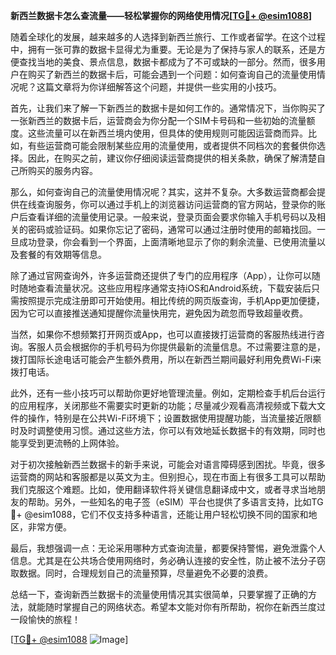 **新西兰数据卡怎么查流量——轻松掌握你的网络使用情况[[TG💪+ @esim1088](https://t.me/s/esim1088)]**

随着全球化的发展，越来越多的人选择到新西兰旅行、工作或者留学。在这个过程中，拥有一张可靠的数据卡显得尤为重要。无论是为了保持与家人的联系，还是方便查找当地的美食、景点信息，数据卡都成为了不可或缺的一部分。然而，很多用户在购买了新西兰的数据卡后，可能会遇到一个问题：如何查询自己的流量使用情况呢？这篇文章将为你详细解答这个问题，并提供一些实用的小技巧。

首先，让我们来了解一下新西兰的数据卡是如何工作的。通常情况下，当你购买了一张新西兰的数据卡后，运营商会为你分配一个SIM卡号码和一些初始的流量额度。这些流量可以在新西兰境内使用，但具体的使用规则可能因运营商而异。比如，有些运营商可能会限制某些应用的流量使用，或者提供不同档次的套餐供你选择。因此，在购买之前，建议你仔细阅读运营商提供的相关条款，确保了解清楚自己所购买的服务内容。

那么，如何查询自己的流量使用情况呢？其实，这并不复杂。大多数运营商都会提供在线查询服务，你可以通过手机上的浏览器访问运营商的官方网站，登录你的账户后查看详细的流量使用记录。一般来说，登录页面会要求你输入手机号码以及相关的密码或验证码。如果你忘记了密码，通常可以通过注册时使用的邮箱找回。一旦成功登录，你会看到一个界面，上面清晰地显示了你的剩余流量、已使用流量以及套餐的有效期等信息。

除了通过官网查询外，许多运营商还提供了专门的应用程序（App），让你可以随时随地查看流量状况。这些应用程序通常支持iOS和Android系统，下载安装后只需按照提示完成注册即可开始使用。相比传统的网页版查询，手机App更加便捷，因为它可以直接推送通知提醒你流量快用完，避免因为疏忽而导致超量收费。

当然，如果你不想频繁打开网页或App，也可以直接拨打运营商的客服热线进行咨询。客服人员会根据你的手机号码为你提供最新的流量信息。不过需要注意的是，拨打国际长途电话可能会产生额外费用，所以在新西兰期间最好利用免费Wi-Fi来拨打电话。

此外，还有一些小技巧可以帮助你更好地管理流量。例如，定期检查手机后台运行的应用程序，关闭那些不需要实时更新的功能；尽量减少观看高清视频或下载大文件的操作，特别是在公共Wi-Fi环境下；设置数据使用提醒功能，当流量接近限额时及时调整使用习惯。通过这些方法，你可以有效地延长数据卡的有效期，同时也能享受到更流畅的上网体验。

对于初次接触新西兰数据卡的新手来说，可能会对语言障碍感到困扰。毕竟，很多运营商的网站和客服都是以英文为主。但别担心，现在市面上有很多工具可以帮助我们克服这个难题。比如，使用翻译软件将关键信息翻译成中文，或者寻求当地朋友的帮助。另外，一些知名的电子签（eSIM）平台也提供了多语言支持，比如TG💪+ @esim1088，它们不仅支持多种语言，还能让用户轻松切换不同的国家和地区，非常方便。

最后，我想强调一点：无论采用哪种方式查询流量，都要保持警惕，避免泄露个人信息。尤其是在公共场合使用网络时，务必确认连接的安全性，防止被不法分子窃取数据。同时，合理规划自己的流量预算，尽量避免不必要的浪费。

总结一下，查询新西兰数据卡的流量使用情况其实很简单，只要掌握了正确的方法，就能随时掌握自己的网络状态。希望本文能对你有所帮助，祝你在新西兰度过一段愉快的旅程！

[[TG💪+ @esim1088](https://t.me/s/esim1088) ![Image](https://i.postimg.cc/4NQfJmqS/Snipaste-2025-05-13-00-14-12.png)]